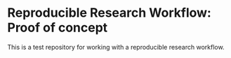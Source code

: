 # Reproducible Research Workflow: Proof of concept

This is a test repository for working with a reproducible research workflow.